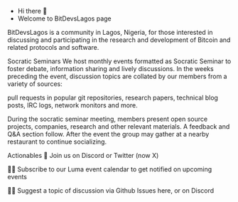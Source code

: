 - Hi there 👋
- Welcome to BitDevsLagos page


BitDevsLagos is a community in Lagos, Nigeria, for those interested in discussing and participating in the research and development of Bitcoin and related protocols and software.

Socratic Seminars
We host monthly events formatted as Socratic Seminar to foster debate, information sharing and lively discussions. In the weeks preceding the event, discussion topics are collated by our members from a variety of sources: 

pull requests in popular git repositories, research papers, technical blog posts, IRC logs, network monitors and more.

During the socratic seminar meeting, members present open source projects, companies, research and other relevant materials. A feedback and Q&A section follow. After the event the group may gather at a nearby restaurant to continue socializing.

Actionables
🧙 Join us on Discord or Twitter (now X)

🙋‍♀️ Subscribe to our Luma event calendar to get notified on upcoming events

👩‍💻 Suggest a topic of discussion via Github Issues here, or on Discord

<!---
BitDevsLagos/BitDevsLagos is a ✨ special ✨ repository because its `README.md` (this file) appears on your GitHub profile.
You can click the Preview link to take a look at your changes.
--->
